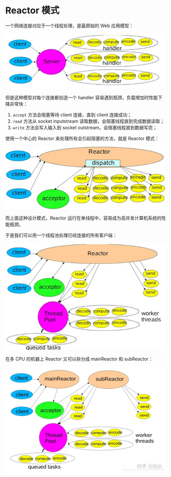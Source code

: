 # Reactor 模式

一个网络连接对应于一个线程处理，是最原始的 Web 应用模型：

![multi_connect_raw](./multi_connect_raw.png)

但是这种模型对每个连接都创造一个 handler 容易遇到瓶颈，负载增加时性能下降非常快：

1. `accept` 方法会阻塞等待 client 连接，直到 client 连接成功；
2. `read` 方法从 socket inputstream 读取数据，会阻塞线程直到完成数据读取；
3. `write` 方法会写入输入到 socket outstream，会阻塞线程直到数据写完；

使用一个中心的 Reactor 来处理所有会引起阻塞的方法，就是 Reactor 模式：

![multi_connect_single_thread_reactor](./multi_connect_single_thread_reactor.png)

而上面这种设计模式，Reactor 运行在单线程中，容易成为高并发计算机系统的性能瓶颈。

于是我们可以用一个线程池处理已经连接的所有客户端：

![multi_connect_multi_thread_reactor](./multi_connect_multi_thread_reactor.png)

在多 CPU 的机器上 Reactor 又可以拆分成 mainReactor 和 subReactor：

![multi_connect_mainsub_reactor](./multi_connect_mainsub_reactor.jpeg)

